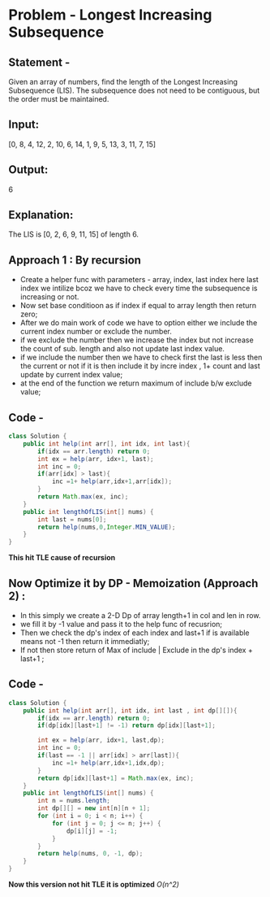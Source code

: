#  Problem - Longest Increasing Subsequence
##  Statement  -  
Given an array of numbers, find the length of the Longest Increasing Subsequence (LIS).
The subsequence does not need to be contiguous, but the order must be maintained.
##  Input:
[0, 8, 4, 12, 2, 10, 6, 14, 1, 9, 5, 13, 3, 11, 7, 15]
##  Output:
6
##  Explanation:
The LIS is [0, 2, 6, 9, 11, 15] of length 6.
##  Approach 1 : By recursion 
-  Create a helper func with parameters - array, index, last index here last index we intilize bcoz we have to check every time the subsequence is increasing or not.
-  Now set base conditioon as if index if equal to array length then return zero;
-  After we do main  work of code we have to option either we include the current index number or exclude the number.
-  if we exclude the number then we increase the index but not increase the count of sub. length and also not update last index value.
-  if we include the number then we have to check first the last is less then the current or not if it is then include it by incre index , 1+ count and last update by current index value;
-  at the  end of the function we return maximum of include b/w exclude value;
##  Code -
```java
class Solution {
    public int help(int arr[], int idx, int last){
        if(idx == arr.length) return 0;
        int ex = help(arr, idx+1, last);
        int inc = 0;
        if(arr[idx] > last){
            inc =1+ help(arr,idx+1,arr[idx]);
        }
        return Math.max(ex, inc);
    }
    public int lengthOfLIS(int[] nums) {
        int last = nums[0];
        return help(nums,0,Integer.MIN_VALUE);
    }
}
```
**This hit **TLE** cause of recursion**
##  Now Optimize it by DP - Memoization (Approach 2) :
-  In this simply we create a 2-D Dp of array length+1 in col and len in row.
-  we fill it by -1 value and pass it to the help func of recusrion;
-  Then we check the dp's index of each index and last+1 if is available means not -1 then return it immediatly;
-  If not then store return of Max of include | Exclude in the dp's index + last+1 ;
##  Code  -
```java
class Solution {
    public int help(int arr[], int idx, int last , int dp[][]){
        if(idx == arr.length) return 0;
        if(dp[idx][last+1] != -1) return dp[idx][last+1];

        int ex = help(arr, idx+1, last,dp);
        int inc = 0;
        if(last == -1 || arr[idx] > arr[last]){
            inc =1+ help(arr,idx+1,idx,dp);
        }
        return dp[idx][last+1] = Math.max(ex, inc);
    }
    public int lengthOfLIS(int[] nums) {
        int n = nums.length;
        int dp[][] = new int[n][n + 1]; 
        for (int i = 0; i < n; i++) {
            for (int j = 0; j <= n; j++) {
                dp[i][j] = -1;
            }
        }
        return help(nums, 0, -1, dp);
    }
}
```
**Now this version not hit TLE it is optimized**
*O(n^2)*
